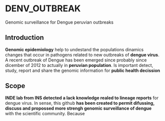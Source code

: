 # DENV_OUTBREAK 
Genomic surveillance for Dengue peruvian outbreaks

## Introduction  
**Genomic epidemiology** help to undestand the populations dinamics changes that occur in pathogens related to new outbreaks of **dengue virus**. 
A recent outbreak of Dengue has been emerged since probably since dicember of 2012 to actually in **peruvian population**. 
Is important detect, study, report and share the genomic information for **public health decission**    

## Scope
**INDE lab from INS detected a lack knowledge realed to lineage reports** for dengue virus. In sense, 
this github **has been created to permit difussing, discuss and propossed more strengh genomic surveillance of dengue** with the scientific community. Because   


## 
